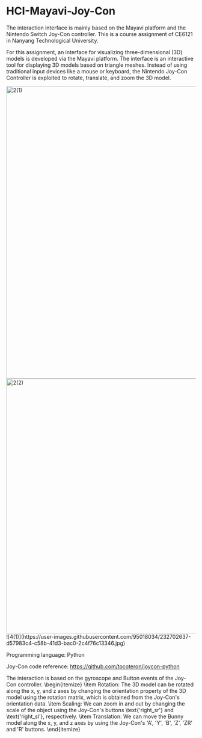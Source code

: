 # HCI-Mayavi-Joy-Con
The interaction interface is mainly based on the Mayavi platform and the Nintendo Switch Joy-Con controller.
This is a course assignment of CE6121 in Nanyang Technological University.

For this assignment, an interface for visualizing three-dimensional (3D) models is developed via the Mayavi platform. The interface is an interactive tool for displaying 3D models based on triangle meshes. Instead of using traditional input devices like a mouse or keyboard, the Nintendo Joy-Con Controller is exploited to rotate, translate, and zoom the 3D model.

<img width="778" alt="2(1)" src="https://user-images.githubusercontent.com/95018034/232702595-15af0a76-f8a7-4455-9c9a-9fba62896a72.PNG">
<img width="678" alt="2(2)" src="https://user-images.githubusercontent.com/95018034/232702616-14b777ac-ab2a-46fe-ae07-a8ebeef3955b.PNG">
![4(1)](https://user-images.githubusercontent.com/95018034/232702637-d57983c4-c58b-41d3-bac0-2c4f76c13346.jpg)

Programming language: Python

Joy-Con code reference:
https://github.com/tocoteron/joycon-python

The interaction is based on the gyroscope and Button events of the Joy-Con controller.
\begin{itemize}
\item Rotation: The 3D model can be rotated along the x, y, and z axes by changing the orientation property of the 3D model using the rotation matrix, which is obtained from the Joy-Con's orientation data.
\item Scaling: We can zoom in and out by changing the scale of the object using the Joy-Con's buttons \text{'right\_sr'} and \text{'right\_sl'}, respectively.
\item Translation: We can move the Bunny model along the x, y, and z axes by using the Joy-Con's 'A', 'Y', 'B', 'Z', 'ZR' and 'R' buttons.
\end{itemize}
